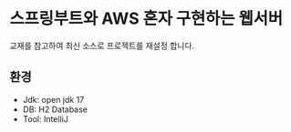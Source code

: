 # 스프링부트와 AWS 혼자 구현하는 웹서버

교재를 참고하여 최신 소스로 프로젝트를 재설정 합니다.

## 환경

- Jdk: open jdk 17
- DB: H2 Database
- Tool: IntelliJ

